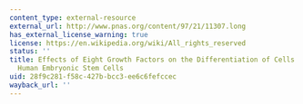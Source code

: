 ```yaml
---
content_type: external-resource
external_url: http://www.pnas.org/content/97/21/11307.long
has_external_license_warning: true
license: https://en.wikipedia.org/wiki/All_rights_reserved
status: ''
title: Effects of Eight Growth Factors on the Differentiation of Cells Derived from
  Human Embryonic Stem Cells
uid: 28f9c281-f58c-427b-bcc3-ee6c6fefccec
wayback_url: ''
---
```

